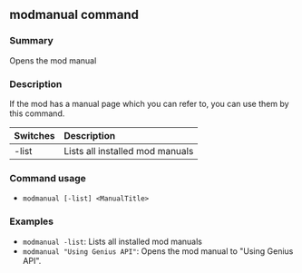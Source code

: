## modmanual command

### Summary

Opens the mod manual

### Description

If the mod has a manual page which you can refer to, you can use them by this command.

| Switches | Description
|:---------|:------------
| -list    | Lists all installed mod manuals

### Command usage

* `modmanual [-list] <ManualTitle>`

### Examples

* `modmanual -list`: Lists all installed mod manuals
* `modmanual "Using Genius API"`: Opens the mod manual to "Using Genius API".